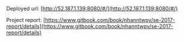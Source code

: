 Deployed url: [http://52.187.1.139:8080/#/](http://52.187.1.139:8080/#/)

Project report: [https://www.gitbook.com/book/nhanntwpv/se-2017-report/details](https://www.gitbook.com/book/nhanntwpv/se-2017-report/details)
